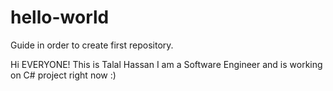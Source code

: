 # hello-world
Guide in order to create first repository.

Hi EVERYONE!
This is Talal Hassan
I am a Software Engineer and is working on C# project right now :)
